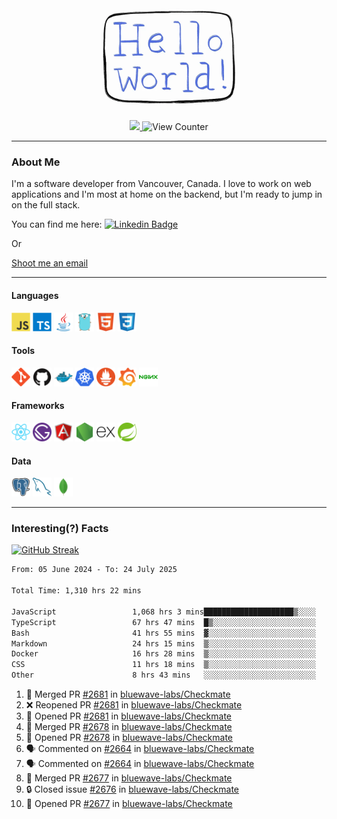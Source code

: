 <div align="center">
    <img src="./img/hello_world.webp" height="200px" width="">
    <div>
        <a href="https://www.linkedin.com/in/ajhollid">
            <img src="https://img.shields.io/badge/LinkedIn-blue"/>
        </a>
        <img src="https://komarev.com/ghpvc/?username=ajhollid&color=yellow" alt="View Counter">
    </div>
</div>

---

### About Me

I'm a software developer from Vancouver, Canada. I love to work on web applications and I'm most at home on the backend, but I'm ready to jump in on the full stack.

You can find me here: [![Linkedin Badge](https://img.shields.io/badge/-ajhollid-blue?style=flat&logo=Linkedin&logoColor=white)](https://www.linkedin.com/in/ajhollid)

Or

[Shoot me an email](mailto:ajhollid@gmail.com)

---

#### Languages

<div>
    <img src="./img/devicons/javascript-original.svg" width=30 height=30 alt="JavaScript">
    <img src="/img/devicons/typescript-original.svg" width=30 height=30 alt="TypeScript">
    <img src="./img/devicons/java-original.svg" width=30 height=30 alt="Java">
    <img src="./img/devicons/go-original.svg" width=30 height=30 alt="Golang">
    <img src="./img/devicons/html5-original.svg" width=30 height=30 alt="HTML 5">
    <img src="./img/devicons/css3-original.svg" width=30 height=30 alt="CSS 3">
</div>

#### Tools

<div>
    <img src="./img/devicons/git-original.svg" width=30 height=30 alt="Git">
    <img src="./img/devicons/github-original.svg" width=30 height=30 alt="Github">
    <img src="./img/devicons/docker-original.svg" width=30 
    height=30 alt="Docker">
    <img src="./img/devicons/kubernetes-original.svg" width=30 height=30 alt="K8">
    <img src="./img/devicons/prometheus-original.svg" width=30 height=30 alt="Prometheus">
    <img src="./img/devicons/grafana-original.svg" width=30 height=30 alt="Grafana">
    <img src="./img/devicons/nginx-original.svg" width=30 height=30 alt="Nginx">
</div>

#### Frameworks

<div>
    <img src="./img/devicons/react-original.svg" width=30 height=30 alt="React">
    <img src="./img/devicons/gatsby-original.svg" width=30 height=30 alt="Gatsby">
    <img src="./img/devicons/angularjs-original.svg" width=30 height=30 alt="AngularJS">
    <img src="./img/devicons/nodejs-original.svg" width=30 height=30 alt="NodeJS">
    <img src="./img/devicons/express-original.svg" width=30 height=30 alt="Express">
    <img src="./img/devicons/spring-original.svg" width=30 height=30 alt="Spring">
</div>

#### Data

<div>
    <img src="./img/devicons/postgresql-original.svg" width=30 height=30 alt="Postgresql">
    <img src="./img/devicons/mysql-original.svg" width=30 height=30 alt="Mysql">
    <img src="./img/devicons/mongodb-original.svg" width=30 height=30 alt="MongoDB">
</div>

---

### Interesting(?) Facts

[![GitHub Streak](http://github-readme-streak-stats.herokuapp.com?user=ajhollid)](https://git.io/streak-stats)

 <!--START_SECTION:waka-->

```txt
From: 05 June 2024 - To: 24 July 2025

Total Time: 1,310 hrs 22 mins

JavaScript                 1,068 hrs 3 mins████████████████████▒░░░░   80.97 %
TypeScript                 67 hrs 47 mins  █▒░░░░░░░░░░░░░░░░░░░░░░░   05.14 %
Bash                       41 hrs 55 mins  ▓░░░░░░░░░░░░░░░░░░░░░░░░   03.18 %
Markdown                   24 hrs 15 mins  ▒░░░░░░░░░░░░░░░░░░░░░░░░   01.84 %
Docker                     16 hrs 28 mins  ▒░░░░░░░░░░░░░░░░░░░░░░░░   01.25 %
CSS                        11 hrs 18 mins  ▒░░░░░░░░░░░░░░░░░░░░░░░░   00.86 %
Other                      8 hrs 43 mins   ░░░░░░░░░░░░░░░░░░░░░░░░░   00.66 %
```

<!--END_SECTION:waka-->


<!--START_SECTION:activity-->
1. 🎉 Merged PR [#2681](https://github.com/bluewave-labs/Checkmate/pull/2681) in [bluewave-labs/Checkmate](https://github.com/bluewave-labs/Checkmate)
2. ❌ Reopened PR [#2681](https://github.com/bluewave-labs/Checkmate/pull/2681) in [bluewave-labs/Checkmate](https://github.com/bluewave-labs/Checkmate)
3. 💪 Opened PR [#2681](https://github.com/bluewave-labs/Checkmate/pull/2681) in [bluewave-labs/Checkmate](https://github.com/bluewave-labs/Checkmate)
4. 🎉 Merged PR [#2678](https://github.com/bluewave-labs/Checkmate/pull/2678) in [bluewave-labs/Checkmate](https://github.com/bluewave-labs/Checkmate)
5. 💪 Opened PR [#2678](https://github.com/bluewave-labs/Checkmate/pull/2678) in [bluewave-labs/Checkmate](https://github.com/bluewave-labs/Checkmate)
6. 🗣 Commented on [#2664](https://github.com/bluewave-labs/Checkmate/pull/2664#issuecomment-3114423149) in [bluewave-labs/Checkmate](https://github.com/bluewave-labs/Checkmate)
7. 🗣 Commented on [#2664](https://github.com/bluewave-labs/Checkmate/pull/2664#issuecomment-3110732970) in [bluewave-labs/Checkmate](https://github.com/bluewave-labs/Checkmate)
8. 🎉 Merged PR [#2677](https://github.com/bluewave-labs/Checkmate/pull/2677) in [bluewave-labs/Checkmate](https://github.com/bluewave-labs/Checkmate)
9. 🔒 Closed issue [#2676](https://github.com/bluewave-labs/Checkmate/issues/2676) in [bluewave-labs/Checkmate](https://github.com/bluewave-labs/Checkmate)
10. 💪 Opened PR [#2677](https://github.com/bluewave-labs/Checkmate/pull/2677) in [bluewave-labs/Checkmate](https://github.com/bluewave-labs/Checkmate)
<!--END_SECTION:activity-->
